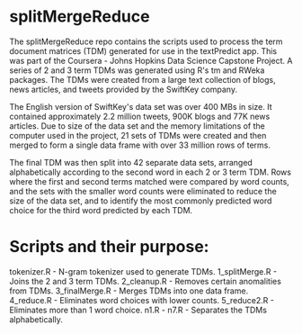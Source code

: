 # splitMergeReduce

The splitMergeReduce repo contains the scripts used to process the term document matrices (TDM) generated for use in the textPredict app.  This was part of the Coursera - Johns Hopkins Data Science Capstone Project.  A series of 2 and 3 term TDMs was generated using R's tm and RWeka packages.  The TDMs were created from a large text collection of blogs, news articles, and tweets provided by the SwiftKey company. 

The English version of SwiftKey's data set was over 400 MBs in size.  It contained approximately 2.2 million tweets, 900K blogs and 77K news articles.  Due to size of the data set and the memory limitations of the computer used in the project, 21 sets of TDMs were created and then merged to form a single data frame with over 33 million rows of terms.  

The final TDM was then split into 42 separate data sets, arranged alphabetically according to the second word in each 2 or 3 term TDM.  Rows where the first and second terms matched were compared by word counts, and the sets with the smaller word counts were eliminated to reduce the size of the data set, and to identify the most commonly predicted word choice for the third word predicted by each TDM.  

# Scripts and their purpose:

tokenizer.R - N-gram tokenizer used to generate TDMs.
1_splitMerge.R - Joins the 2 and 3 term TDMs.
2_cleanup.R - Removes certain anomalities from TDMs.
3_finalMerge.R - Merges TDMs into one data frame.
4_reduce.R - Eliminates word choices with lower counts.
5_reduce2.R - Eliminates more than 1 word choice.
n1.R - n7.R - Separates the TDMs alphabetically.



